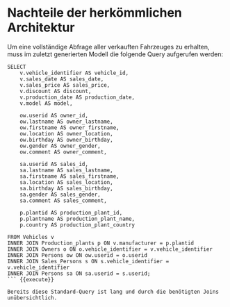 # Nachteile der herkömmlichen Architektur

Um eine vollständige Abfrage aller verkauften Fahrzeuges zu erhalten, muss im zuletzt generierten Modell die folgende Query aufgerufen werden:

``` 
SELECT 
    v.vehicle_identifier AS vehicle_id,
    v.sales_date AS sales_date,
    v.sales_price AS sales_price,
    v.discount AS discount,
    v.production_date AS production_date,
    v.model AS model,

    ow.userid AS owner_id,
    ow.lastname AS owner_lastname,
    ow.firstname AS owner_firstname,
    ow.location AS owner_location,
    ow.birthday AS owner_birthday,
    ow.gender AS owner_gender,
    ow.comment AS owner_comment,

    sa.userid AS sales_id,
    sa.lastname AS sales_lastname,
    sa.firstname AS sales_firstname,
    sa.location AS sales_location,
    sa.birthday AS sales_birthday,
    sa.gender AS sales_gender,
    sa.comment AS sales_comment,

    p.plantid AS production_plant_id,
    p.plantname AS production_plant_name,
    p.country AS production_plant_country

FROM Vehicles v
INNER JOIN Production_plants p ON v.manufacturer = p.plantid
INNER JOIN Owners o ON o.vehicle_identifier = v.vehicle_identifier
INNER JOIN Persons ow ON ow.userid = o.userid
INNER JOIN Sales_Persons s ON s.vehicle_identifier = v.vehicle_identifier
INNER JOIN Persons sa ON sa.userid = s.userid;
``` {{execute}}

Bereits diese Standard-Query ist lang und durch die benötigten Joins unübersichtlich.

